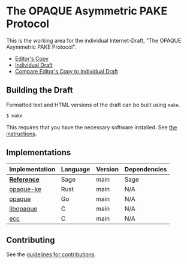 # The OPAQUE Asymmetric PAKE Protocol

This is the working area for the individual Internet-Draft, "The OPAQUE Asymmetric PAKE Protocol".

* [Editor's Copy](https://cfrg.github.io/draft-irtf-cfrg-opaque/#go.draft-irtf-cfrg-opaque.html)
* [Individual Draft](https://tools.ietf.org/html/draft-irtf-cfrg-opaque)
* [Compare Editor's Copy to Individual Draft](https://cfrg.github.io/draft-irtf-cfrg-opaque/#go.draft-irtf-cfrg-opaque.diff)

## Building the Draft

Formatted text and HTML versions of the draft can be built using `make`.

```sh
$ make
```

This requires that you have the necessary software installed.  See
[the instructions](https://github.com/martinthomson/i-d-template/blob/master/doc/SETUP.md).


## Implementations

| Implementation                                                                  | Language | Version | Dependencies |
|:--------------------------------------------------------------------------------|:---------|:--------|:-------------|
| [**Reference**](https://github.com/cfrg/draft-irtf-cfrg-opaque/tree/master/poc) | Sage     | main    | Sage         |
| [opaque-ke](https://github.com/novifinancial/opaque-ke)                         | Rust     | main    | N/A          |
| [opaque](https://github.com/bytemare/opaque/)                                   | Go       | main    | N/A          |
| [libopaque](https://github.com/stef/libopaque)                                  | C        | main    | N/A          |
| [ecc](https://github.com/aldenml/ecc)                                           | C        | main    | N/A          |

## Contributing

See the
[guidelines for contributions](https://github.com/cfrg/draft-irtf-cfrg-opaque/blob/master/CONTRIBUTING.md).

